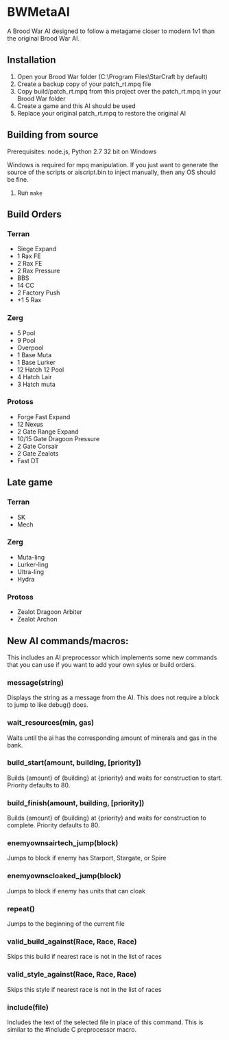 BWMetaAI
========

A Brood War AI designed to follow a metagame closer to modern 1v1 than the original Brood War AI.

Installation
------------

1. Open your Brood War folder (C:\Program Files\StarCraft by default)
2. Create a backup copy of your patch_rt.mpq file
3. Copy build/patch_rt.mpq from this project over the patch_rt.mpq in your Brood War folder
4. Create a game and this AI should be used
5. Replace your original patch_rt.mpq to restore the original AI

Building from source
--------------------

Prerequisites: node.js, Python 2.7 32 bit on Windows 

Windows is required for mpq manipulation. If you just want to generate the source of the scripts or aiscript.bin to inject manually, then any OS should be fine.

1. Run `make`

Build Orders
------------
 
### Terran

* Siege Expand
* 1 Rax FE
* 2 Rax FE
* 2 Rax Pressure
* BBS
* 14 CC
* 2 Factory Push
* +1 5 Rax

### Zerg
 
* 5 Pool
* 9 Pool
* Overpool
* 1 Base Muta
* 1 Base Lurker
* 12 Hatch 12 Pool
* 4 Hatch Lair
* 3 Hatch muta

### Protoss

* Forge Fast Expand
* 12 Nexus
* 2 Gate Range Expand
* 10/15 Gate Dragoon Pressure
* 2 Gate Corsair
* 2 Gate Zealots
* Fast DT

Late game 
---------

### Terran

* SK
* Mech

### Zerg

* Muta-ling
* Lurker-ling
* Ultra-ling
* Hydra

### Protoss

* Zealot Dragoon Arbiter
* Zealot Archon

New AI commands/macros:
-----------------------

This includes an AI preprocessor which implements some new commands that you can use if you want to add your own syles or build orders.

### message(string)

Displays the string as a message from the AI. This does not require a block to jump to like debug() does.

### wait_resources(min, gas)

Waits until the ai has the corresponding amount of minerals and gas in the bank.

### build_start(amount, building, [priority])

Builds {amount} of {building} at {priority} and waits for construction to start. Priority defaults to 80.

### build_finish(amount, building, [priority])

Builds {amount} of {building} at {priority} and waits for construction to complete. Priority defaults to 80.

### enemyownsairtech_jump(block)

Jumps to block if enemy has Starport, Stargate, or Spire

### enemyownscloaked_jump(block)

Jumps to block if enemy has units that can cloak

### repeat()

Jumps to the beginning of the current file

### valid_build_against(Race, Race, Race)

Skips this build if nearest race is not in the list of races

### valid_style_against(Race, Race, Race)

Skips this style if nearest race is not in the list of races

### include(file)

Includes the text of the selected file in place of this command. This is similar to the #include C preprocessor macro.
